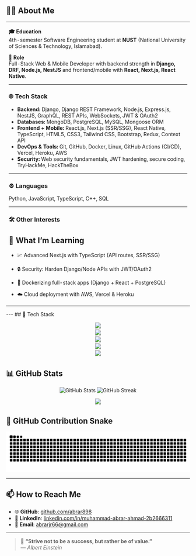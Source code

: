 <!-- ╔════════════════════════════════════════════════════════════════╗ ║ ║ ║ Hello there! 👋 I’m Muhammad Abrar Ahmad, a 4th-semester ║ ║ Software Engineering student at NUST. ║ ║ I specialize in full-stack web development with Django, ║ ║ Node.js/Express, and React/Next.js. I love building ║ ║ scalable backend services and intuitive cross-platform UIs. ║ ║ ║ ╚════════════════════════════════════════════════════════════════╝ -->


## 👨‍💻 About Me

<table align="center" width="100%">
  <tr>
    <td>

**🎓 Education**  
4th-semester Software Engineering student at **NUST** (National University of Sciences & Technology, Islamabad).

**💼 Role**  
Full-Stack Web & Mobile Developer with backend strength in **Django, DRF, Node.js, NestJS** and frontend/mobile with **React, Next.js, React Native**.

---

### 🌐 Tech Stack
- **Backend:** Django, Django REST Framework, Node.js, Express.js, NestJS, GraphQL, REST APIs, WebSockets, JWT & OAuth2  
- **Databases:** MongoDB, PostgreSQL, MySQL, Mongoose ORM  
- **Frontend + Mobile:** React.js, Next.js (SSR/SSG), React Native, TypeScript, HTML5, CSS3, Tailwind CSS, Bootstrap, Redux, Context API  
- **DevOps & Tools:** Git, GitHub, Docker, Linux, GitHub Actions (CI/CD), Vercel, Heroku, AWS  
- **Security:** Web security fundamentals, JWT hardening, secure coding, TryHackMe, HackTheBox

---

### ⚙️ Languages
Python, JavaScript, TypeScript, C++, SQL

---

### 🛠️ Other Interests
## 🎯 What I’m Learning
- 📈 Advanced Next.js with TypeScript (API routes, SSR/SSG)  
- 🔒 Security: Harden Django/Node APIs with JWT/OAuth2  
- 🐳 Dockerizing full-stack apps (Django + React + PostgreSQL)  
- ☁️ Cloud deployment with AWS, Vercel & Heroku 

    </td>
  </tr>
</table>
---
## 🚀 Tech Stack

<p align="center">
  <img src="https://skillicons.dev/icons?i=python,django,fastapi,nodejs,express,nestjs,graphql" height="50" />
  <br/>
  <img src="https://skillicons.dev/icons?i=javascript,typescript,react,nextjs,reactnative" height="50" />
  <br/>
  <img src="https://skillicons.dev/icons?i=mongodb,postgresql,mysql" height="50" />
  <br/>
  <img src="https://skillicons.dev/icons?i=html,css,tailwind,bootstrap" height="50" />
  <br/>
  <img src="https://skillicons.dev/icons?i=linux,docker,git,github,aws,heroku,vercel" height="50" />
</p>


## 📊 GitHub Stats
<p align="center">
  <img src="https://github-readme-stats.vercel.app/api?username=abrar898&show_icons=true&theme=radical" alt="GitHub Stats" height="180"/>
  <img src="https://github-readme-streak-stats.herokuapp.com/?user=abrar898&theme=radical" alt="GitHub Streak" height="180"/>
</p>

<p align="center">
  <img src="https://github-readme-stats.vercel.app/api/top-langs/?username=abrar898&layout=compact&theme=radical" height="180"/>
</p>


## 🐍 GitHub Contribution Snake
<p align="center">
  <img src="https://raw.githubusercontent.com/abrar898/abrar898/output/snake.svg" alt="snake animation" />
</p>

---
## 📫 How to Reach Me
- 🌐 **GitHub**: [github.com/abrar898](https://github.com/abrar898)  
- 💼 **LinkedIn**: [linkedin.com/in/muhammad-abrar-ahmad-2b2666311](https://www.linkedin.com/in/muhammad-abrar-ahmad-2b2666311/)  
- 📧 **Email**: abrarjr66@gmail.com  

---

> 💬 **“Strive not to be a success, but rather be of value.”**  
> — *Albert Einstein*

